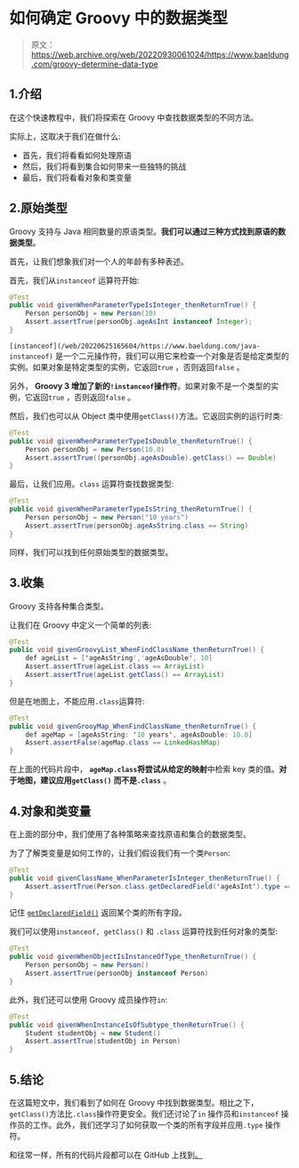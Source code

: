 # 如何确定 Groovy 中的数据类型

> 原文：<https://web.archive.org/web/20220930061024/https://www.baeldung.com/groovy-determine-data-type>

## 1.介绍

在这个快速教程中，我们将探索在 Groovy 中查找数据类型的不同方法。

实际上，这取决于我们在做什么:

*   首先，我们将看看如何处理原语
*   然后，我们将看到集合如何带来一些独特的挑战
*   最后，我们将看看对象和类变量

## 2.原始类型

Groovy 支持与 Java 相同数量的原语类型。**我们可以通过三种方式找到原语的数据类型**。

首先，让我们想象我们对一个人的年龄有多种表述。

首先，我们从`instanceof` 运算符开始:

```java
@Test
public void givenWhenParameterTypeIsInteger_thenReturnTrue() {
    Person personObj = new Person(10)
    Assert.assertTrue(personObj.ageAsInt instanceof Integer);
}
```

`[instanceof](/web/20220625165604/https://www.baeldung.com/java-instanceof)` 是一个二元操作符，我们可以用它来检查一个对象是否是给定类型的实例。如果对象是特定类型的实例，它返回`true` ，否则返回`false` 。

另外， **Groovy 3 增加了新的`!instanceof`操作符**。如果对象不是一个类型的实例，它返回`true` ，否则返回`false` 。

然后，我们也可以从 Object 类中使用`getClass()`方法。它返回实例的运行时类:

```java
@Test
public void givenWhenParameterTypeIsDouble_thenReturnTrue() {
    Person personObj = new Person(10.0)
    Assert.assertTrue((personObj.ageAsDouble).getClass() == Double)
}
```

最后，让我们应用。`class` 运算符查找数据类型:

```java
@Test
public void givenWhenParameterTypeIsString_thenReturnTrue() {
    Person personObj = new Person("10 years")
    Assert.assertTrue(personObj.ageAsString.class == String)
}
```

同样，我们可以找到任何原始类型的数据类型。

## 3.收集

Groovy 支持各种集合类型。

让我们在 Groovy 中定义一个简单的列表:

```java
@Test
public void givenGroovyList_WhenFindClassName_thenReturnTrue() {
    def ageList = ['ageAsString','ageAsDouble', 10]
    Assert.assertTrue(ageList.class == ArrayList)
    Assert.assertTrue(ageList.getClass() == ArrayList)
}
```

但是在地图上，不能应用`.class`运算符:

```java
@Test
public void givenGrooyMap_WhenFindClassName_thenReturnTrue() {
    def ageMap = [ageAsString: '10 years', ageAsDouble: 10.0]
    Assert.assertFalse(ageMap.class == LinkedHashMap)
}
```

在上面的代码片段中， **`ageMap.class`将尝试从给定的映射**中检索 key 类的值。**对于地图，建议应用`getClass()`** **而不是`.class`** 。

## 4.对象和类变量

在上面的部分中，我们使用了各种策略来查找原语和集合的数据类型。

为了了解类变量是如何工作的，让我们假设我们有一个类`Person`:

```java
@Test
public void givenClassName_WhenParameterIsInteger_thenReturnTrue() {
    Assert.assertTrue(Person.class.getDeclaredField('ageAsInt').type == int.class)
}
```

记住 [`getDeclaredField()`](/web/20220625165604/https://www.baeldung.com/java-reflection-class-fields) 返回某个类的所有字段。

我们可以使用`instanceof, getClass()` 和 `.class` 运算符找到任何对象的类型:

```java
@Test
public void givenWhenObjectIsInstanceOfType_thenReturnTrue() {
    Person personObj = new Person()
    Assert.assertTrue(personObj instanceof Person)
}
```

此外，我们还可以使用 Groovy 成员操作符`in`:

```java
@Test
public void givenWhenInstanceIsOfSubtype_thenReturnTrue() {
    Student studentObj = new Student()
    Assert.assertTrue(studentObj in Person)
}
```

## 5.结论

在这篇短文中，我们看到了如何在 Groovy 中找到数据类型。相比之下， `getClass()`方法比`.class`操作符更安全。我们还讨论了`in` 操作员和`instanceof` 操作员的工作。此外，我们还学习了如何获取一个类的所有字段并应用`.type` 操作符。

和往常一样，所有的代码片段都可以在 GitHub 上找到[。](https://web.archive.org/web/20220625165604/https://github.com/eugenp/tutorials/tree/master/core-groovy-modules/core-groovy-2)